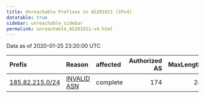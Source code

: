 ```yaml
---
title: Unreachable Prefixes in AS201811 (IPv4)
datatable: true
sidebar: unreachable_sidebar
permalink: unreachable_AS201811-v4.html
---
```


Data as of 2020-01-25 23:20:00 UTC


<div class="datatable-begin"></div>

| Prefix                                                   | Reason                                                                                                  | affected   |   Authorized AS |   MaxLength | Anchor                                         |   unreachable /24s |
|:---------------------------------------------------------|:--------------------------------------------------------------------------------------------------------|:-----------|----------------:|------------:|:-----------------------------------------------|-------------------:|
| [185.82.215.0/24](https://stat.ripe.net/185.82.215.0/24) | [INVALID ASN](https://rpki-validator.ripe.net/announcement-preview?asn=AS201811&prefix=185.82.215.0/24) | complete   |             174 |          24 | [RIPE](unreachable_RIPE_NCC_RPKI_Root-v4.html) |                  1 |

<div class="datatable-end"></div>